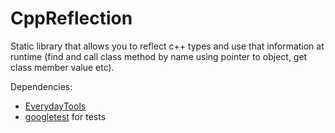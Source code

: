 # CppReflection
Static library that allows you to reflect c++ types and use that information at runtime (find and call class method by name using pointer to object, get class member value etc).

Dependencies:
 - [EverydayTools](https://github.com/Sunday111/EverydayTools)
 - [googletest](https://github.com/google/googletest) for tests

